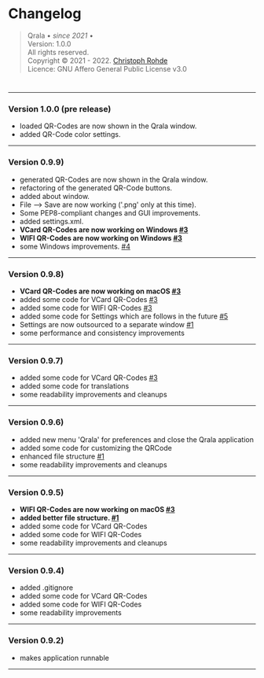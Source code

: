 # Changelog

> Qrala &bull; _since 2021_ &bull;  <br/> 
> Version: 1.0.0 <br/> 
> All rights reserved. <br/>
> Copyright &copy; 2021 - 2022. [Christoph Rohde](https://github.com/CodebyCR) <br/>
> Licence: GNU Affero General Public License v3.0
#

---
### Version 1.0.0 (pre release)
- loaded QR-Codes are now shown in the Qrala window.
- added QR-Code color settings.


---
### Version 0.9.9)

- generated QR-Codes are now shown in the Qrala window.
- refactoring of the generated QR-Code buttons.
- added about window.
- File --> Save are now working ('.png' only at this time).
- Some PEP8-compliant changes and GUI improvements.
- added settings.xml.
- <b> VCard QR-Codes are now working on Windows [#3](https://github.com/CodebyCR/Qrala/issues/3) </b>
- <b> WIFI QR-Codes are now working on Windows [#3](https://github.com/CodebyCR/Qrala/issues/3) </b>
- some Windows improvements. [#4](https://github.com/CodebyCR/Qrala/issues/4)

---
### Version 0.9.8)  

- <b> VCard QR-Codes are now working on macOS [#3](https://github.com/CodebyCR/Qrala/issues/3) </b>
- added some code for VCard QR-Codes [#3](https://github.com/CodebyCR/Qrala/issues/3)
- added some code for WIFI QR-Codes [#3](https://github.com/CodebyCR/Qrala/issues/3)
- added some code for Settings which are follows in the future [#5](https://github.com/CodebyCR/Qrala/issues/5)
- Settings are now outsourced to a separate window [#1](https://github.com/CodebyCR/Qrala/issues/1)
- some performance and consistency improvements

---
### Version 0.9.7)

- added some code for VCard QR-Codes [#3](https://github.com/CodebyCR/Qrala/issues/3)
- added some code for translations
- some readability improvements and cleanups

---
### Version 0.9.6)

- added new menu 'Qrala' for preferences and close the Qrala application
- added some code for customizing the QRCode 
- enhanced file structure [#1](https://github.com/CodebyCR/Qrala/issues/1) </b>
- some readability improvements and cleanups

---
### Version 0.9.5)

- <b> WIFI QR-Codes are now working on macOS [#3](https://github.com/CodebyCR/Qrala/issues/3) </b>
- <b> added better file structure. [#1](https://github.com/CodebyCR/Qrala/issues/1) </b>
- added some code for VCard QR-Codes
- added some code for WIFI QR-Codes
- some readability improvements and cleanups

---
### Version 0.9.4)

- added .gitignore
- added some code for VCard QR-Codes
- added some code for WIFI QR-Codes
- some readability improvements

---
### Version 0.9.2)

- makes application runnable

---
